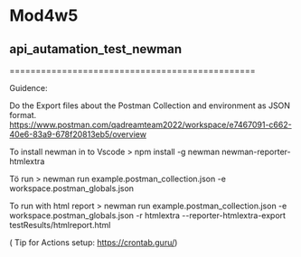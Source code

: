 # Mod4w5

## api_autamation_test_newman
===============================================


Guidence:

Do the Export files about the Postman Collection and environment as JSON format.
https://www.postman.com/qadreamteam2022/workspace/e7467091-c662-40e6-83a9-678f20813eb5/overview 


To install  newman in to Vscode > npm install -g newman  newman-reporter-htmlextra   

Tö run > newman run example.postman_collection.json -e workspace.postman_globals.json

To run with html report > newman run example.postman_collection.json -e workspace.postman_globals.json -r htmlextra --reporter-htmlextra-export testResults/htmlreport.html

( Tip for Actions setup: https://crontab.guru/) 
